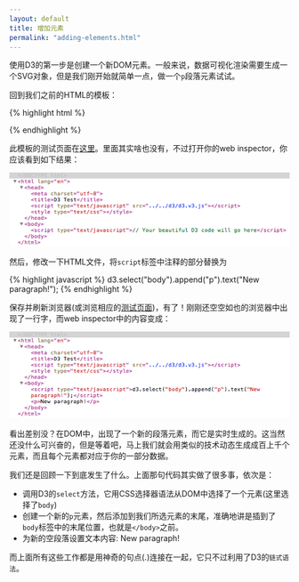 ```yaml
---
layout: default
title: 增加元素
permalink: "adding-elements.html"
---
```


使用D3的第一步是创建一个新DOM元素。一般来说，数据可视化渲染需要生成一个SVG对象，但是我们刚开始就简单一点，做一个`p`段落元素试试。

回到我们之前的HTML的模板：

{% highlight html %}
<!DOCTYPE html>
<html lang="en">
	<head>
		<meta charset="utf-8">
		<title>D3 Test</title>
		<script type="text/javascript" src="d3/d3.v3.js"></script>
	</head>
	<body>
		<script type="text/javascript">
		// Your beautiful D3 code will go here
		</script>
	</body>
</html>
{% endhighlight %}

此模板的测试页面在[这里](htmls/40-adding-elements-1.html)。里面其实啥也没有，不过打开你的web inspector，你应该看到如下结果：

![](images/40-adding-elements-1.png)

然后，修改一下HTML文件，将`script`标签中注释的部分替换为

{% highlight javascript %}
d3.select("body").append("p").text("New paragraph!");
{% endhighlight %}

保存并刷新浏览器(或浏览相应的[测试页面](htmls/40-adding-elements-2.html))，有了！刚刚还空空如也的浏览器中出现了一行字，而web inspector中的内容变成：

![](images/40-adding-elements-2.png)

看出差别没？在DOM中，出现了一个新的段落元素，而它是实时生成的。这当然还没什么可兴奋的，但是等着吧，马上我们就会用类似的技术动态生成成百上千个元素，而且每个元素都对应于你的一部分数据。

我们还是回顾一下到底发生了什么。上面那句代码其实做了很多事，依次是：

  - 调用D3的`select`方法，它用CSS选择器语法从DOM中选择了一个元素(这里选择了`body`)
  - 创建一个新的`p`元素，然后添加到我们所选元素的末尾，准确地讲是插到了`body`标签中的末尾位置，也就是`</body>`之前。
  - 为新的空段落设置文本内容: New paragraph!

而上面所有这些工作都是用神奇的句点(.)连接在一起，它只不过利用了D3的`链式语法`。

